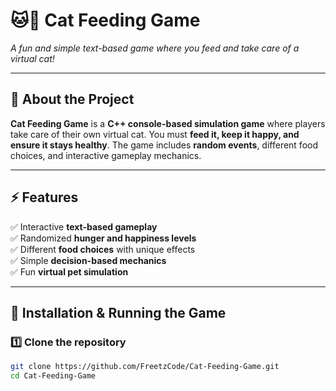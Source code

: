 # 🐱🍲 Cat Feeding Game

*A fun and simple text-based game where you feed and take care of a virtual cat!*

---

## 📖 About the Project

**Cat Feeding Game** is a **C++ console-based simulation game** where players take care of their own virtual cat. You must **feed it, keep it happy, and ensure it stays healthy**. The game includes **random events**, different food choices, and interactive gameplay mechanics.

---

## ⚡ Features

✅ Interactive **text-based gameplay**  
✅ Randomized **hunger and happiness levels**  
✅ Different **food choices** with unique effects  
✅ Simple **decision-based mechanics**  
✅ Fun **virtual pet simulation**  

---

## 📂 Installation & Running the Game

### **1️⃣ Clone the repository**
```sh
git clone https://github.com/FreetzCode/Cat-Feeding-Game.git
cd Cat-Feeding-Game

